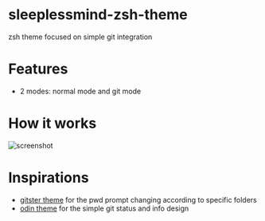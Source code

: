 # sleeplessmind-zsh-theme
zsh theme focused on simple git integration

# Features
 
 * 2 modes: normal mode and git mode

# How it works

![screenshot](https://github.com/godbout/sleeplessmind-zsh-theme/master/screenshot.png)

# Inspirations

* [gitster theme](https://github.com/shashankmehta/dotfiles/blob/master/thesetup/zsh/.oh-my-zsh/custom/themes/gitster.zsh-theme) for the pwd prompt changing according to specific folders
* [odin theme](https://github.com/tylerreckart/odin) for the simple git status and info design
